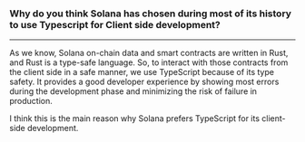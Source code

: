 ### Why do you think Solana has chosen during most of its history to use Typescript for Client side development?

---

As we know, Solana on-chain data and smart contracts are written in Rust, and Rust is a type-safe language. So, to interact with those contracts from the client side in a safe manner, we use TypeScript because of its type safety. It provides a good developer experience by showing most errors during the development phase and minimizing the risk of failure in production.

I think this is the main reason why Solana prefers TypeScript for its client-side development.